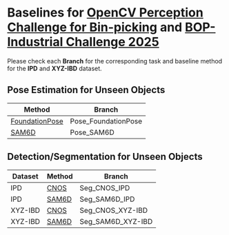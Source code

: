 # Baselines for [OpenCV Perception Challenge for Bin-picking](https://bpc.opencv.org/) and [BOP-Industrial Challenge 2025](https://bop.felk.cvut.cz/challenges/)

Please check each **Branch** for the corresponding task and baseline method for the **IPD** and **XYZ-IBD** dataset.


## Pose Estimation for Unseen Objects
| Method |Branch|
|--------|------|
| [FoundationPose](https://github.com/NVlabs/FoundationPose)  | Pose_FoundationPose     |
| [SAM6D](https://github.com/Kudo510/Sam6D)                   | Pose_SAM6D              |

## Detection/Segmentation for Unseen Objects
| Dataset  | Method |Branch|
|----------|--------|------|
| IPD      | [CNOS](https://github.com/nv-nguyen/cnos) | Seg_CNOS_IPD |
| IPD      | [SAM6D](https://github.com/Kudo510/Sam6D)  | Seg_SAM6D_IPD |
| XYZ-IBD  | [CNOS](https://github.com/nv-nguyen/cnos)  | Seg_CNOS_XYZ-IBD |
| XYZ-IBD  | [SAM6D](https://github.com/Kudo510/Sam6D)  | Seg_SAM6D_XYZ-IBD |


